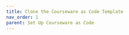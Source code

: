 ```yaml
---
title: Clone the Courseware as Code Template
nav_order: 1
parent: Set Up Courseware as Code 
---
```

